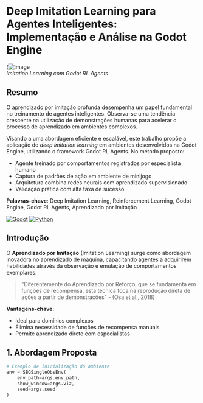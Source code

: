 # Deep Imitation Learning para Agentes Inteligentes: Implementação e Análise na Godot Engine

(![image](https://github.com/user-attachments/assets/d178a3cd-a8b7-4d44-8379-452a5f16a828)  
*Imitation Learning com Godot RL Agents*

## Resumo

O aprendizado por imitação profunda desempenha um papel fundamental no treinamento de agentes inteligentes. Observa-se uma tendência crescente na utilização de demonstrações humanas para acelerar o processo de aprendizado em ambientes complexos.

Visando a uma abordagem eficiente e escalável, este trabalho propõe a aplicação de *deep imitation learning* em ambientes desenvolvidos na Godot Engine, utilizando o framework Godot RL Agents. No método proposto:

- Agente treinado por comportamentos registrados por especialista humano
- Captura de padrões de ação em ambiente de minijogo
- Arquitetura combina redes neurais com aprendizado supervisionado
- Validação prática com alta taxa de sucesso

**Palavras-chave**: Deep Imitation Learning, Reinforcement Learning, Godot Engine, Godot RL Agents, Aprendizado por Imitação

[![Godot](https://img.shields.io/badge/Godot-478CBF?style=flat&logo=godot-engine)](https://godotengine.org)
[![Python](https://img.shields.io/badge/Python-3.10+-yellow?style=flat&logo=python)](https://python.org)

## Introdução

O **Aprendizado por Imitação** (Imitation Learning) surge como abordagem inovadora no aprendizado de máquina, capacitando agentes a adquirirem habilidades através da observação e emulação de comportamentos exemplares.

> "Diferentemente do Aprendizado por Reforço, que se fundamenta em funções de recompensa, esta técnica foca na reprodução direta de ações a partir de demonstrações" - (Osa et al., 2018)

**Vantagens-chave**:
- Ideal para domínios complexos
- Elimina necessidade de funções de recompensa manuais
- Permite aprendizado direto com especialistas

## 1. Abordagem Proposta

```python
# Exemplo de inicialização do ambiente
env = SBGSingleObsEnv(
    env_path=args.env_path,
    show_window=args.viz,
    seed=args.seed
)
